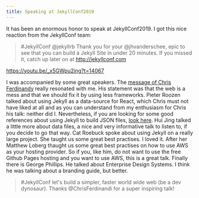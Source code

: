 ```yaml
---
title: Speaking at JekyllConf2019
---
```


It has been an enormous honor to speak at JekyllConf2019. I got this nice reaction from the JekyllConf team:

> #JekyllConf @jekyllrb Thank you for your @jhvanderschee, epic to see that you can build a Jekyll Site in under 20 minutes. If you missed it, catch up later on at http://jekyllconf.com

https://youtu.be/_x5GWpu2ing?t=14067

I was accompanied by some great speakers. The [message of Chris Ferdinandy](https://youtu.be/_x5GWpu2ing?t=4568) really resonated with me. His statement was that the web is a mess and that we should fix it by using less frameworks. Pieter Roozen talked about using Jekyll as a data-source for React, which Chris must not have liked at all and as you can understand from my enthusiasm for Chris his talk: neither did I. Nevertheless, if you are looking for some good references about using Jekyll to build JSON files, [look here](https://learn.cloudcannon.com/jekyll/output-json/). Hui Jing talked a little more about data files, a nice and very informative talk to listen to, if you decide to go that way. Cat Roebuck spoke about using Jekyll on a really large project. She taught us some great best practises. I loved it. After her Matthew Loberg thaught us some great best practises on how to use AWS as your hosting provider. So if you, like him, do not want to use the free Github Pages hosting and you want to use AWS, this is a great talk. Finally there is George Phillips. He talked about Enterprise Design Systems. I think he was talking about a branding guide, but better.

> #JekyllConf let's build a simpler, faster world wide web (be a dev dynosaur). Thanks @ChrisFerdinandi for a super inspiring talk!
